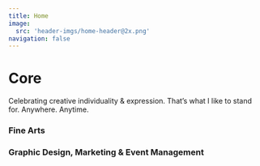 ```yaml
---
title: Home
image:
  src: 'header-imgs/home-header@2x.png'
navigation: false
---
```

# Core

Celebrating creative individuality & expression. That’s what I like to stand for. Anywhere. Anytime. 

### Fine Arts
### Graphic Design, Marketing & Event Management
